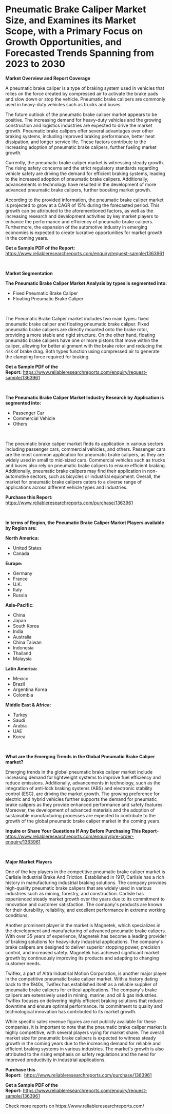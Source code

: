 <p><h1>Pneumatic Brake Caliper Market Size, and Examines its Market Scope, with a Primary Focus on Growth Opportunities, and Forecasted Trends Spanning from 2023 to 2030</h1></p><p><strong>Market Overview and Report Coverage</strong></p>
<p><p>A pneumatic brake caliper is a type of braking system used in vehicles that relies on the force created by compressed air to activate the brake pads and slow down or stop the vehicle. Pneumatic brake calipers are commonly used in heavy-duty vehicles such as trucks and buses.</p><p>The future outlook of the pneumatic brake caliper market appears to be positive. The increasing demand for heavy-duty vehicles and the growing construction and logistics industries are expected to drive the market growth. Pneumatic brake calipers offer several advantages over other braking systems, including improved braking performance, better heat dissipation, and longer service life. These factors contribute to the increasing adoption of pneumatic brake calipers, further fueling market growth.</p><p>Currently, the pneumatic brake caliper market is witnessing steady growth. The rising safety concerns and the strict regulatory standards regarding vehicle safety are driving the demand for efficient braking systems, leading to the increased adoption of pneumatic brake calipers. Additionally, advancements in technology have resulted in the development of more advanced pneumatic brake calipers, further boosting market growth.</p><p>According to the provided information, the pneumatic brake caliper market is projected to grow at a CAGR of 15% during the forecasted period. This growth can be attributed to the aforementioned factors, as well as the increasing research and development activities by key market players to enhance the performance and efficiency of pneumatic brake calipers. Furthermore, the expansion of the automotive industry in emerging economies is expected to create lucrative opportunities for market growth in the coming years.</p></p>
<p><strong>Get a Sample PDF of the Report:</strong> <a href="https://www.reliableresearchreports.com/enquiry/request-sample/1363961">https://www.reliableresearchreports.com/enquiry/request-sample/1363961</a></p>
<p>&nbsp;</p>
<p><strong>Market Segmentation</strong></p>
<p><strong>The Pneumatic Brake Caliper Market Analysis by types is segmented into:</strong></p>
<p><ul><li>Fixed Pneumatic Brake Caliper</li><li>Floating Pneumatic Brake Caliper</li></ul></p>
<p>&nbsp;</p>
<p><p>The Pneumatic Brake Caliper market includes two main types: fixed pneumatic brake caliper and floating pneumatic brake caliper. Fixed pneumatic brake calipers are directly mounted onto the brake rotor, providing a more stable and rigid structure. On the other hand, floating pneumatic brake calipers have one or more pistons that move within the caliper, allowing for better alignment with the brake rotor and reducing the risk of brake drag. Both types function using compressed air to generate the clamping force required for braking.</p></p>
<p><strong>Get a Sample PDF of the Report:</strong>&nbsp;<a href="https://www.reliableresearchreports.com/enquiry/request-sample/1363961">https://www.reliableresearchreports.com/enquiry/request-sample/1363961</a></p>
<p>&nbsp;</p>
<p><strong>The Pneumatic Brake Caliper Market Industry Research by Application is segmented into:</strong></p>
<p><ul><li>Passenger Car</li><li>Commercial Vehicle</li><li>Others</li></ul></p>
<p>&nbsp;</p>
<p><p>The pneumatic brake caliper market finds its application in various sectors including passenger cars, commercial vehicles, and others. Passenger cars are the most common application for pneumatic brake calipers, as they are widely used in small to mid-sized cars. Commercial vehicles such as trucks and buses also rely on pneumatic brake calipers to ensure efficient braking. Additionally, pneumatic brake calipers may find their application in non-automotive sectors, such as bicycles or industrial equipment. Overall, the market for pneumatic brake calipers caters to a diverse range of applications across different vehicle types and industries.</p></p>
<p><strong>Purchase this Report:</strong>&nbsp; <a href="https://www.reliableresearchreports.com/purchase/1363961">https://www.reliableresearchreports.com/purchase/1363961</a></p>
<p>&nbsp;</p>
<p><strong>In terms of Region, the Pneumatic Brake Caliper Market Players available by Region are:</strong></p>
<p>
    <p> <strong> North America: </strong>
        <ul>
            <li>United States</li>
            <li>Canada</li>
        </ul>
        </p> 
    <p> <strong> Europe: </strong>
        <ul>
            <li>Germany</li>
            <li>France</li>
            <li>U.K.</li>
            <li>Italy</li>
            <li>Russia</li>
        </ul>
        </p> 
    <p> <strong> Asia-Pacific: </strong>
        <ul>
            <li>China</li>
            <li>Japan</li>
            <li>South Korea</li>
            <li>India</li>
            <li>Australia</li>
            <li>China Taiwan</li>
            <li>Indonesia</li>
            <li>Thailand</li>
            <li>Malaysia</li>
        </ul>
        </p> 
    <p> <strong> Latin America: </strong>
        <ul>
            <li>Mexico</li>
            <li>Brazil</li>
            <li>Argentina Korea</li>
            <li>Colombia</li>
        </ul>
        </p> 
    <p> <strong> Middle East & Africa: </strong>
        <ul>
            <li>Turkey</li>
            <li>Saudi</li>
            <li>Arabia</li>
            <li>UAE</li>
            <li>Korea</li>
        </ul>
    </p>
    </p>
<p>&nbsp;</p>
<p><strong>What are the Emerging Trends in the Global Pneumatic Brake Caliper market?</strong></p>
<p><p>Emerging trends in the global pneumatic brake caliper market include increasing demand for lightweight systems to improve fuel efficiency and reduce emissions. Additionally, advancements in technology, such as the integration of anti-lock braking systems (ABS) and electronic stability control (ESC), are driving the market growth. The growing preference for electric and hybrid vehicles further supports the demand for pneumatic brake calipers as they provide enhanced performance and safety features. Moreover, the development of advanced materials and the adoption of sustainable manufacturing processes are expected to contribute to the growth of the global pneumatic brake caliper market in the coming years.</p></p>
<p><strong>Inquire or Share Your Questions If Any Before Purchasing This Report</strong>- <a href="https://www.reliableresearchreports.com/enquiry/pre-order-enquiry/1363961">https://www.reliableresearchreports.com/enquiry/pre-order-enquiry/1363961</a></p>
<p>&nbsp;</p>
<p><strong>Major Market Players</strong></p>
<p><p>One of the key players in the competitive pneumatic brake caliper market is Carlisle Industrial Brake And Friction. Established in 1917, Carlisle has a rich history in manufacturing industrial braking solutions. The company provides high-quality pneumatic brake calipers that are widely used in various industries such as mining, forestry, and construction. Carlisle has experienced steady market growth over the years due to its commitment to innovation and customer satisfaction. The company's products are known for their durability, reliability, and excellent performance in extreme working conditions. </p><p>Another prominent player in the market is Magnetek, which specializes in the development and manufacturing of advanced pneumatic brake calipers. With over 35 years of experience, Magnetek has become a leading provider of braking solutions for heavy-duty industrial applications. The company's brake calipers are designed to deliver superior stopping power, precision control, and increased safety. Magnetek has achieved significant market growth by continuously improving its products and adapting to changing customer needs. </p><p>Twiflex, a part of Altra Industrial Motion Corporation, is another major player in the competitive pneumatic brake caliper market. With a history dating back to the 1940s, Twiflex has established itself as a reliable supplier of pneumatic brake calipers for critical applications. The company's brake calipers are extensively used in mining, marine, and oil & gas industries. Twiflex focuses on delivering highly efficient braking solutions that reduce downtime and ensure optimal performance. Its commitment to quality and technological innovation has contributed to its market growth.</p><p>While specific sales revenue figures are not publicly available for these companies, it is important to note that the pneumatic brake caliper market is highly competitive, with several players vying for market share. The overall market size for pneumatic brake calipers is expected to witness steady growth in the coming years due to the increasing demand for reliable and efficient braking systems in various industries. The market's growth is also attributed to the rising emphasis on safety regulations and the need for improved productivity in industrial applications.</p></p>
<p><strong>Purchase this Report:</strong>&nbsp;&nbsp;<a href="https://www.reliableresearchreports.com/purchase/1363961">https://www.reliableresearchreports.com/purchase/1363961</a></p>
<p></p>
<p><strong>Get a Sample PDF of the Report:</strong>&nbsp;<a href="https://www.reliableresearchreports.com/enquiry/request-sample/1363961">https://www.reliableresearchreports.com/enquiry/request-sample/1363961</a></p>
<p>Check more reports on https://www.reliableresearchreports.com/</p>